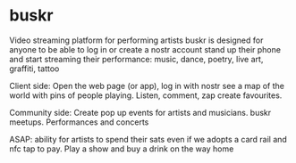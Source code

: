 # buskr
Video streaming platform for performing artists
buskr is designed for anyone to be able to log in or create a nostr account
stand up their phone and start streaming their performance:
music, dance, poetry, live art, graffiti, tattoo

Client side:  Open the web page (or app), log in with nostr
see a map of the world with pins of people playing.
Listen, comment, zap
create favourites. 

Community side:  Create pop up events for artists and musicians.
buskr meetups.
Performances and concerts

ASAP: ability for artists to spend their sats even if we adopts a card rail and nfc tap to pay.
Play a show and buy a drink on the way home
